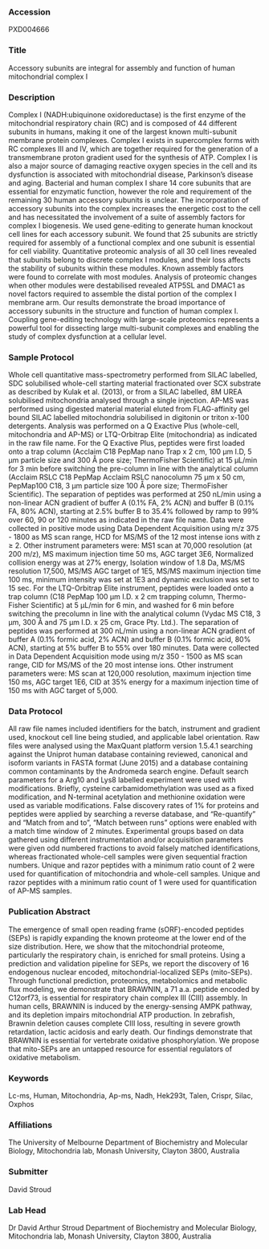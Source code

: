 ### Accession
PXD004666

### Title
Accessory subunits are integral for assembly and function of human mitochondrial complex I

### Description
Complex I (NADH:ubiquinone oxidoreductase) is the first enzyme of the mitochondrial respiratory chain (RC) and is composed of 44 different subunits in humans, making it one of the largest known multi-subunit membrane protein complexes. Complex I exists in supercomplex forms with RC complexes III and IV, which are together required for the generation of a transmembrane proton gradient used for the synthesis of ATP. Complex I is also a major source of damaging reactive oxygen species in the cell and its dysfunction is associated with mitochondrial disease, Parkinson’s disease and aging. Bacterial and human complex I share 14 core subunits that are essential for enzymatic function, however the role and requirement of the remaining 30 human accessory subunits is unclear. The incorporation of accessory subunits into the complex increases the energetic cost to the cell and has necessitated the involvement of a suite of assembly factors for complex I biogenesis. We used gene-editing to generate human knockout cell lines for each accessory subunit. We found that 25 subunits are strictly required for assembly of a functional complex and one subunit is essential for cell viability. Quantitative proteomic analysis of all 30 cell lines revealed that subunits belong to discrete complex I modules, and their loss affects the stability of subunits within these modules. Known assembly factors were found to correlate with most modules. Analysis of proteomic changes when other modules were destabilised revealed ATP5SL and DMAC1 as novel factors required to assemble the distal portion of the complex I membrane arm. Our results demonstrate the broad importance of accessory subunits in the structure and function of human complex I.  Coupling gene-editing technology with large-scale proteomics represents a powerful tool for dissecting large multi-subunit complexes and enabling the study of complex dysfunction at a cellular level.

### Sample Protocol
Whole cell quantitative mass-spectrometry performed from SILAC labelled, SDC solubilised whole-cell starting material fractionated over SCX substrate as described by Kulak et al. (2013), or from a SILAC labelled, 8M UREA solubilised mitochondria analysed through a single injection. AP-MS was performed using digested material material eluted from FLAG-affinity gel bound SILAC labelled mitochondria solubilised in digitonin or triton x-100 detergents. Analysis was performed on a Q Exactive Plus (whole-cell, mitochondria and AP-MS) or LTQ-Orbitrap Elite (mitochondria) as indicated in the raw file name. For the Q Exactive Plus, peptides were first loaded onto a trap column (Acclaim C18 PepMap nano Trap x 2 cm, 100 μm I.D, 5 μm particle size and 300 Å pore size; ThermoFisher Scientific) at 15 μL/min for 3 min before switching the pre-column in line with the analytical column (Acclaim RSLC C18 PepMap Acclaim RSLC nanocolumn 75 μm x 50 cm, PepMap100 C18, 3 μm particle size 100 Å pore size; ThermoFisher Scientific). The separation of peptides was performed at 250 nL/min using a non-linear ACN gradient of buffer A (0.1% FA, 2% ACN) and buffer B (0.1% FA, 80% ACN), starting at 2.5% buffer B to 35.4% followed by ramp to 99% over 60, 90 or 120 minutes as indicated in the raw file name. Data were collected in positive mode using Data Dependent Acquisition using m/z 375 - 1800 as MS scan range, HCD for MS/MS of the 12 most intense ions with z ≥ 2. Other instrument parameters were: MS1 scan at 70,000 resolution (at 200 m/z), MS maximum injection time 50 ms, AGC target 3E6, Normalized collision energy was at 27% energy, Isolation window of 1.8 Da, MS/MS resolution 17,500, MS/MS AGC target of 1E5, MS/MS maximum injection time 100 ms, minimum intensity was set at 1E3 and dynamic exclusion was set to 15 sec. For the LTQ-Orbitrap Elite instrument, peptides were loaded onto a trap column (C18 PepMap 100 µm I.D. x 2 cm trapping column, Thermo-Fisher Scientific) at 5 µL/min for 6 min, and washed for 6 min before switching the precolumn in line with the analytical column (Vydac MS C18, 3 µm, 300 Å and 75 µm I.D. x 25 cm, Grace Pty. Ltd.). The separation of peptides was performed at 300 nL/min using a non-linear ACN gradient of buffer A (0.1% formic acid, 2% ACN) and buffer B (0.1% formic acid, 80% ACN), starting at 5% buffer B to 55% over 180 minutes. Data were collected in Data Dependent Acquisition mode using m/z 350 - 1500 as MS scan range, CID for MS/MS of the 20 most intense ions. Other instrument parameters were: MS scan at 120,000 resolution, maximum injection time 150 ms, AGC target 1E6, CID at 35% energy for a maximum injection time of 150 ms with AGC target of 5,000.

### Data Protocol
All raw file names included identifiers for the batch, instrument and gradient used, knockout cell line being studied, and applicable label orientation. Raw files were analysed using the MaxQuant platform version 1.5.4.1 searching against the Uniprot human database containing reviewed, canonical and isoform variants in FASTA format (June 2015) and a database containing common contaminants by the Andromeda search engine. Default search parameters for a Arg10 and Lys8 labelled experiment were used with modifications. Briefly, cysteine carbamidomethylation was used as a fixed modification, and N-terminal acetylation and methionine oxidation were used as variable modifications. False discovery rates of 1% for proteins and peptides were applied by searching a reverse database, and “Re-quantify” and “Match from and to”, “Match between runs” options were enabled with a match time window of 2 minutes. Experimental groups based on data gathered using different instrumentation and/or acquisition parameters were given odd numbered fractions to avoid falsely matched identifications, whereas fractionated whole-cell samples were given sequential fraction numbers. Unique and razor peptides with a minimum ratio count of 2 were used for quantification of mitochondria and whole-cell samples. Unique and razor peptides with a minimum ratio count of 1 were used for quantification of AP-MS samples.

### Publication Abstract
The emergence of small open reading frame (sORF)-encoded peptides (SEPs) is rapidly expanding the known proteome at the lower end of the size distribution. Here, we show that the mitochondrial proteome, particularly the respiratory chain, is enriched for small proteins. Using a prediction and validation pipeline for SEPs, we report the discovery of 16 endogenous nuclear encoded, mitochondrial-localized SEPs (mito-SEPs). Through functional prediction, proteomics, metabolomics and metabolic flux modeling, we demonstrate that BRAWNIN, a 71 a.a. peptide encoded by C12orf73, is essential for respiratory chain complex III (CIII) assembly. In human cells, BRAWNIN is induced by the energy-sensing AMPK pathway, and its depletion impairs mitochondrial ATP production. In zebrafish, Brawnin deletion causes complete CIII loss, resulting in severe growth retardation, lactic acidosis and early death. Our findings demonstrate that BRAWNIN is essential for vertebrate oxidative phosphorylation. We propose that mito-SEPs are an untapped resource for essential regulators of oxidative metabolism.

### Keywords
Lc-ms, Human, Mitochondria, Ap-ms, Nadh, Hek293t, Talen, Crispr, Silac, Oxphos

### Affiliations
The University of Melbourne
Department of Biochemistry and Molecular Biology, Mitochondria lab, Monash University, Clayton 3800, Australia

### Submitter
David Stroud

### Lab Head
Dr David Arthur Stroud
Department of Biochemistry and Molecular Biology, Mitochondria lab, Monash University, Clayton 3800, Australia


